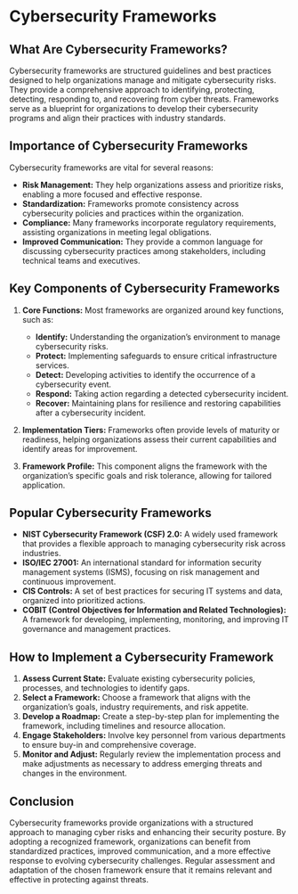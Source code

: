 # Cybersecurity Frameworks

## What Are Cybersecurity Frameworks?

Cybersecurity frameworks are structured guidelines and best practices designed to help organizations manage and mitigate cybersecurity risks. They provide a comprehensive approach to identifying, protecting, detecting, responding to, and recovering from cyber threats. Frameworks serve as a blueprint for organizations to develop their cybersecurity programs and align their practices with industry standards.

## Importance of Cybersecurity Frameworks

Cybersecurity frameworks are vital for several reasons:

* **Risk Management:** They help organizations assess and prioritize risks, enabling a more focused and effective response.
* **Standardization:** Frameworks promote consistency across cybersecurity policies and practices within the organization.
* **Compliance:** Many frameworks incorporate regulatory requirements, assisting organizations in meeting legal obligations.
* **Improved Communication:** They provide a common language for discussing cybersecurity practices among stakeholders, including technical teams and executives.

## Key Components of Cybersecurity Frameworks

1. **Core Functions:** Most frameworks are organized around key functions, such as:
   * **Identify:** Understanding the organization’s environment to manage cybersecurity risks.
   * **Protect:** Implementing safeguards to ensure critical infrastructure services.
   * **Detect:** Developing activities to identify the occurrence of a cybersecurity event.
   * **Respond:** Taking action regarding a detected cybersecurity incident.
   * **Recover:** Maintaining plans for resilience and restoring capabilities after a cybersecurity incident.

2. **Implementation Tiers:** Frameworks often provide levels of maturity or readiness, helping organizations assess their current capabilities and identify areas for improvement.

3. **Framework Profile:** This component aligns the framework with the organization’s specific goals and risk tolerance, allowing for tailored application.

## Popular Cybersecurity Frameworks

* **NIST Cybersecurity Framework (CSF) 2.0:** A widely used framework that provides a flexible approach to managing cybersecurity risk across industries.
* **ISO/IEC 27001:** An international standard for information security management systems (ISMS), focusing on risk management and continuous improvement.
* **CIS Controls:** A set of best practices for securing IT systems and data, organized into prioritized actions.
* **COBIT (Control Objectives for Information and Related Technologies):** A framework for developing, implementing, monitoring, and improving IT governance and management practices.

## How to Implement a Cybersecurity Framework

1. **Assess Current State:** Evaluate existing cybersecurity policies, processes, and technologies to identify gaps.
2. **Select a Framework:** Choose a framework that aligns with the organization’s goals, industry requirements, and risk appetite.
3. **Develop a Roadmap:** Create a step-by-step plan for implementing the framework, including timelines and resource allocation.
4. **Engage Stakeholders:** Involve key personnel from various departments to ensure buy-in and comprehensive coverage.
5. **Monitor and Adjust:** Regularly review the implementation process and make adjustments as necessary to address emerging threats and changes in the environment.

## Conclusion

Cybersecurity frameworks provide organizations with a structured approach to managing cyber risks and enhancing their security posture. By adopting a recognized framework, organizations can benefit from standardized practices, improved communication, and a more effective response to evolving cybersecurity challenges. Regular assessment and adaptation of the chosen framework ensure that it remains relevant and effective in protecting against threats.
